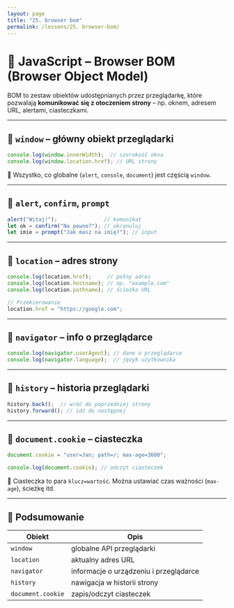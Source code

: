```yaml
---
layout: page
title: "25. browser bom"
permalink: /lessons/25. browser-bom/
---
```


# 🧭 JavaScript – Browser BOM (Browser Object Model)

BOM to zestaw obiektów udostępnianych przez przeglądarkę, które pozwalają **komunikować się z otoczeniem strony** – np. oknem, adresem URL, alertami, ciasteczkami.

---

## 🔹 `window` – główny obiekt przeglądarki

```js
console.log(window.innerWidth);  // szerokość okna
console.log(window.location.href); // URL strony
```

📌 Wszystko, co globalne (`alert`, `console`, `document`) jest częścią `window`.

---

## 🔸 `alert`, `confirm`, `prompt`

```js
alert("Witaj!");               // komunikat
let ok = confirm("Na pewno?"); // ok/anuluj
let imie = prompt("Jak masz na imię?"); // input
```

---

## 🔹 `location` – adres strony

```js
console.log(location.href);     // pełny adres
console.log(location.hostname); // np. "example.com"
console.log(location.pathname); // ścieżka URL

// Przekierowanie
location.href = "https://google.com";
```

---

## 🔹 `navigator` – info o przeglądarce

```js
console.log(navigator.userAgent); // dane o przeglądarce
console.log(navigator.language);  // język użytkownika
```

---

## 🔹 `history` – historia przeglądarki

```js
history.back();  // wróć do poprzedniej strony
history.forward(); // idź do następnej
```

---

## 🍪 `document.cookie` – ciasteczka

```js
document.cookie = "user=Jan; path=/; max-age=3600";

console.log(document.cookie); // odczyt ciasteczek
```

📌 Ciasteczka to para `klucz=wartość`. Można ustawiać czas ważności (`max-age`), ścieżkę itd.

---

## 🧠 Podsumowanie

| Obiekt       | Opis                                      |
|--------------|-------------------------------------------|
| `window`     | globalne API przeglądarki                 |
| `location`   | aktualny adres URL                        |
| `navigator`  | informacje o urządzeniu i przeglądarce    |
| `history`    | nawigacja w historii strony               |
| `document.cookie` | zapis/odczyt ciasteczek              |


